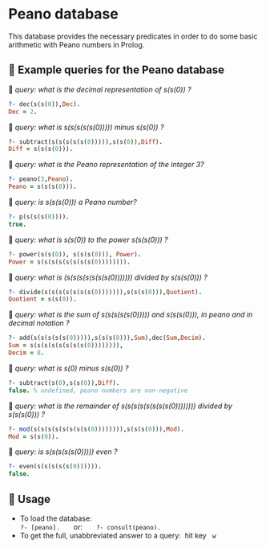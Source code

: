 # Peano database

This database provides the necessary predicates in order to do some basic arithmetic with Peano numbers in Prolog.

## 🔹 Example queries for the Peano database

🔸 *query: what is the decimal representation of s(s(0)) ?*

```prolog
?- dec(s(s(0)),Dec).
Dec = 2.
```

🔸 *query: what is s(s(s(s(s(0))))) minus s(s(0)) ?*

```prolog
?- subtract(s(s(s(s(s(0))))),s(s(0)),Diff).  
Diff = s(s(s(0))).
```

🔸 *query: what is the Peano representation of the integer 3?*  

```prolog
?- peano(3,Peano).
Peano = s(s(s(0))).
```

🔸 *query: is s(s(s(0))) a Peano number?*  

```prolog
?- p(s(s(s(0)))).
true.
```

🔸 *query: what is s(s(0)) to the power s(s(s(0))) ?*  

```prolog
?- power(s(s(0)), s(s(s(0))), Power).
Power = s(s(s(s(s(s(s(s(0)))))))).
```

🔸 *query: what is (s(s(s(s(s(s(s(0))))))) divided by s(s(s(0))) ?*  

```prolog
?- divide(s(s(s(s(s(s(s(0))))))),s(s(s(0))),Quotient).
Quotient = s(s(0)).
```

🔸 *query: what is the sum of s(s(s(s(s(0))))) and s(s(s(0))), in peano and in decimal notation ?*  

```prolog
?- add(s(s(s(s(s(0))))),s(s(s(0))),Sum),dec(Sum,Decim). 
Sum = s(s(s(s(s(s(s(s(0)))))))),
Decim = 8.
```

🔸 *query: what is s(0) minus s(s(0)) ?*  

```prolog
?- subtract(s(0),s(s(0)),Diff).
false. % undefined, peano numbers are non-negative
```

🔸 *query: what is the remainder of s(s(s(s(s(s(s(s(0)))))))) divided by s(s(s(0))) ?*

```prolog
?- mod(s(s(s(s(s(s(s(s(0)))))))),s(s(s(0))),Mod).
Mod = s(s(0)).
```

🔸 *query: is s(s(s(s(s(0))))) even ?*  

```prolog
?- even(s(s(s(s(s(0)))))).
false.
```

## 🔹 Usage

- To load the database:  
  ```?- [peano].```      
  or:      
  ```?- consult(peano).```
- To get the full, unabbreviated answer to a query:  hit key   `w`

